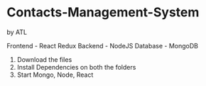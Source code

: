 # Contacts-Management-System
by ATL

Frontend - React Redux
Backend - NodeJS
Database - MongoDB

1) Download the files
2) Install Dependencies on both the folders
3) Start Mongo, Node, React
